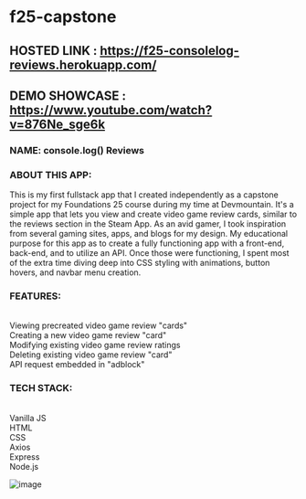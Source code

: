 # f25-capstone

## HOSTED LINK : https://f25-consolelog-reviews.herokuapp.com/
## DEMO SHOWCASE : https://www.youtube.com/watch?v=876Ne_sge6k

### NAME: console.log() Reviews

### ABOUT THIS APP:
This is my first fullstack app that I created independently as a capstone project for my Foundations 25 course during my time at Devmountain.
It's a simple app that lets you view and create video game review cards, similar to the reviews section in the Steam App.
As an avid gamer, I took inspiration from several gaming sites, apps, and blogs for my design.
My educational purpose for this app as to create a fully functioning app with a front-end, back-end, and to utilize an API.
Once those were functioning, I spent most of the extra time diving deep into CSS styling with animations, button hovers, and navbar menu creation.


### FEATURES:
<br>Viewing precreated video game review "cards"
<br>Creating a new video game review "card"
<br>Modifying existing video game review ratings
<br>Deleting existing video game review "card"
<br>API request embedded in "adblock"

### TECH STACK:
<br>Vanilla JS
<br>HTML
<br>CSS
<br>Axios
<br>Express
<br>Node.js

![image](https://user-images.githubusercontent.com/107436535/183125432-48767060-8f86-48e0-bbbe-21b6d1dc6715.png)

